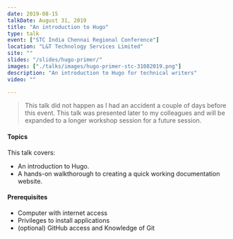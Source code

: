 ```yaml
---
date: 2019-08-15
talkDate: August 31, 2019
title: "An introduction to Hugo"
type: talk
event: ["STC India Chennai Regional Conference"]
location: "L&T Technology Services Limited"
site: ""
slides: "/slides/hugo-primer/"
images: ["./talks/images/hugo-primer-stc-31082019.png"]
description: "An introduction to Hugo for technical writers"
video: ""

---
```


> This talk did not happen as I had an accident a couple of days before this event. This talk was presented later to my colleagues and will be expanded to a longer workshop session for a future session.

#### Topics
This talk covers:

* An introduction to Hugo.
* A hands-on walkthorough to creating a quick working documentation website.

#### Prerequisites

* Computer with internet access
* Privileges to install applications
* (optional) GitHub access and Knowledge of Git

